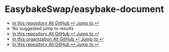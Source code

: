 # EasybakeSwap/easybake-document

*  [ In this repository All GitHub ↵ Jump to ↵](easybakeswap-easybake-document-8.md)
*  No suggested jump to results
*  [ In this repository All GitHub ↵ Jump to ↵](easybakeswap-easybake-document-8.md)
*  [ In this organization All GitHub ↵ Jump to ↵](easybakeswap-easybake-document-8.md)
*  [ In this repository All GitHub ↵ Jump to ↵](easybakeswap-easybake-document-8.md)

